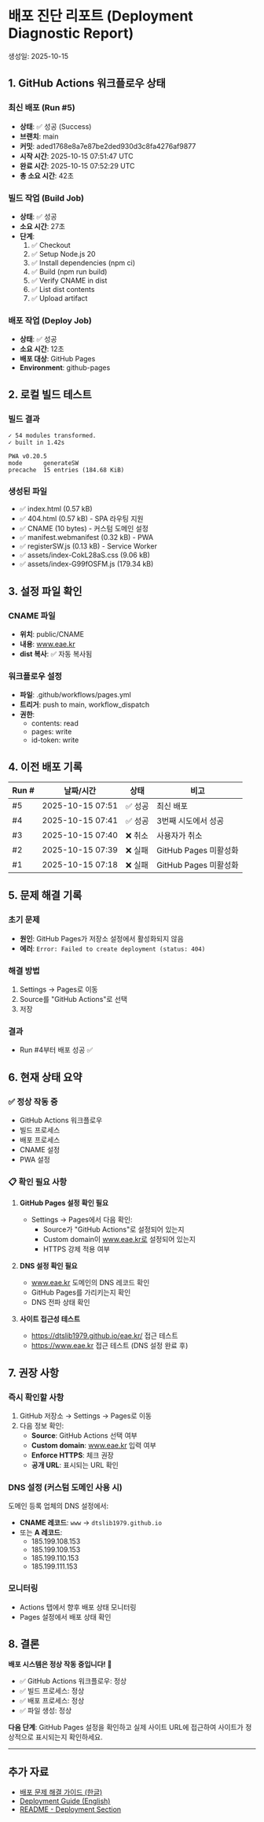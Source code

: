 # 배포 진단 리포트 (Deployment Diagnostic Report)
생성일: 2025-10-15

## 1. GitHub Actions 워크플로우 상태

### 최신 배포 (Run #5)
- **상태**: ✅ 성공 (Success)
- **브랜치**: main
- **커밋**: aded1768e8a7e87be2ded930d3c8fa4276af9877
- **시작 시간**: 2025-10-15 07:51:47 UTC
- **완료 시간**: 2025-10-15 07:52:29 UTC
- **총 소요 시간**: 42초

### 빌드 작업 (Build Job)
- **상태**: ✅ 성공
- **소요 시간**: 27초
- **단계**:
  1. ✅ Checkout
  2. ✅ Setup Node.js 20
  3. ✅ Install dependencies (npm ci)
  4. ✅ Build (npm run build)
  5. ✅ Verify CNAME in dist
  6. ✅ List dist contents
  7. ✅ Upload artifact

### 배포 작업 (Deploy Job)
- **상태**: ✅ 성공
- **소요 시간**: 12초
- **배포 대상**: GitHub Pages
- **Environment**: github-pages

## 2. 로컬 빌드 테스트

### 빌드 결과
```
✓ 54 modules transformed.
✓ built in 1.42s

PWA v0.20.5
mode      generateSW
precache  15 entries (184.68 KiB)
```

### 생성된 파일
- ✅ index.html (0.57 kB)
- ✅ 404.html (0.57 kB) - SPA 라우팅 지원
- ✅ CNAME (10 bytes) - 커스텀 도메인 설정
- ✅ manifest.webmanifest (0.32 kB) - PWA
- ✅ registerSW.js (0.13 kB) - Service Worker
- ✅ assets/index-CokL28aS.css (9.06 kB)
- ✅ assets/index-G99fOSFM.js (179.34 kB)

## 3. 설정 파일 확인

### CNAME 파일
- **위치**: public/CNAME
- **내용**: www.eae.kr
- **dist 복사**: ✅ 자동 복사됨

### 워크플로우 설정
- **파일**: .github/workflows/pages.yml
- **트리거**: push to main, workflow_dispatch
- **권한**: 
  - contents: read
  - pages: write
  - id-token: write

## 4. 이전 배포 기록

| Run # | 날짜/시간 | 상태 | 비고 |
|-------|-----------|------|------|
| #5 | 2025-10-15 07:51 | ✅ 성공 | 최신 배포 |
| #4 | 2025-10-15 07:41 | ✅ 성공 | 3번째 시도에서 성공 |
| #3 | 2025-10-15 07:40 | ❌ 취소 | 사용자가 취소 |
| #2 | 2025-10-15 07:39 | ❌ 실패 | GitHub Pages 미활성화 |
| #1 | 2025-10-15 07:18 | ❌ 실패 | GitHub Pages 미활성화 |

## 5. 문제 해결 기록

### 초기 문제
- **원인**: GitHub Pages가 저장소 설정에서 활성화되지 않음
- **에러**: `Error: Failed to create deployment (status: 404)`

### 해결 방법
1. Settings → Pages로 이동
2. Source를 "GitHub Actions"로 선택
3. 저장

### 결과
- Run #4부터 배포 성공 ✅

## 6. 현재 상태 요약

### ✅ 정상 작동 중
- GitHub Actions 워크플로우
- 빌드 프로세스
- 배포 프로세스
- CNAME 설정
- PWA 설정

### 📋 확인 필요 사항
1. **GitHub Pages 설정 확인 필요**
   - Settings → Pages에서 다음 확인:
     - Source가 "GitHub Actions"로 설정되어 있는지
     - Custom domain이 www.eae.kr로 설정되어 있는지
     - HTTPS 강제 적용 여부

2. **DNS 설정 확인 필요**
   - www.eae.kr 도메인의 DNS 레코드 확인
   - GitHub Pages를 가리키는지 확인
   - DNS 전파 상태 확인

3. **사이트 접근성 테스트**
   - https://dtslib1979.github.io/eae.kr/ 접근 테스트
   - https://www.eae.kr 접근 테스트 (DNS 설정 완료 후)

## 7. 권장 사항

### 즉시 확인할 사항
1. GitHub 저장소 → Settings → Pages로 이동
2. 다음 정보 확인:
   - **Source**: GitHub Actions 선택 여부
   - **Custom domain**: www.eae.kr 입력 여부
   - **Enforce HTTPS**: 체크 권장
   - **공개 URL**: 표시되는 URL 확인

### DNS 설정 (커스텀 도메인 사용 시)
도메인 등록 업체의 DNS 설정에서:
- **CNAME 레코드**: `www` → `dtslib1979.github.io`
- 또는 **A 레코드**: 
  - 185.199.108.153
  - 185.199.109.153
  - 185.199.110.153
  - 185.199.111.153

### 모니터링
- Actions 탭에서 향후 배포 상태 모니터링
- Pages 설정에서 배포 상태 확인

## 8. 결론

**배포 시스템은 정상 작동 중입니다! 🎉**

- ✅ GitHub Actions 워크플로우: 정상
- ✅ 빌드 프로세스: 정상
- ✅ 배포 프로세스: 정상
- ✅ 파일 생성: 정상

**다음 단계**: 
GitHub Pages 설정을 확인하고 실제 사이트 URL에 접근하여 사이트가 정상적으로 표시되는지 확인하세요.

---

## 추가 자료
- [배포 문제 해결 가이드 (한글)](./배포-문제-해결.md)
- [Deployment Guide (English)](./DEPLOYMENT.md)
- [README - Deployment Section](./README.md#deployment)
